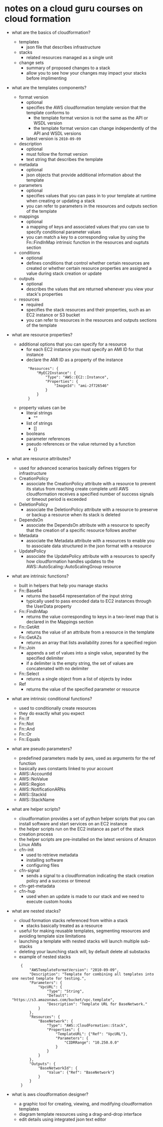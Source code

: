 # notes on a cloud guru courses on cloud formation

* what are the basics of cloudformation?
    * templates
        * json file that describes infrastructure
    * stacks
        * related resources managed as a single unit
    * change sets
        * summary of proposed changes to a stack
        * allow you to see how your changes may impact your stacks before implimenting
        
* what are the templates components?
    * format version
        * optional
        * specifies the AWS cloudformation template version that the template conforms to
            * the template format version is not the same as the API or WSDL version
            * the template format version can change independently of the API and WSDL versions
        * latest version is `2010-09-09`
    * description
        * optional
        * must follow the format version
        * text string that describes the template 
    * metadata
        * optional
        * json objects that provide additional information about the template
    * parameters
        * optional
        * specifies values that you can pass in to your template at runtime when creating or updating a stack
        * you can refer to parameters in the resources and outputs section of the template
    * mappings
        * optional
        * a mapping of keys and associated values that you can use to specify conditional parameter values
        * you can match a key to a corresponding value by using the Fn::FindInMap intrinsic function in the resources and ouptuts section
    * conditions
        * optional
        * defines conditions that control whether certain resources are created or whether certain resource properties are assigned a value during stack creation or update
    * outputs
        * optional
        * describes the values that are returned whenever you view your stack's properties
    * resources
        * required
        * specifies the stack resources and their properties, such as an EC2 instance or S3 bucket 
        * you can refer to resources in the resources and outputs  sections of the template        

* what are resource properties?
    * additional options that you can specify for a resource 
        * for each EC2 instance you must specify an AMI ID for that instance
        * declare the AMI ID as a property of the instance
        ```
            "Resources": {
                "MyEC2Instance": {
                    "Type": "AWS::EC2::Instance",
                    "Properties": {
                        "ImageId": "ami-2f726546"
                    }
                }
            }
        ```
    * property values can be
        * literal strings
            * ""
        * list of strings
            * []
        * booleans
        * parameter references
        * pseudo references or the value returned by a function
            * {}

* what are resource attributes?
    * used for advanced scenarios basically defines triggers for infrastructure
    * CreationPolicy
        * associate the CreationPolicy attribute with a resource to prevent its status from reaching create complete until AWS cloudformation receives a specified number of success signals or timeout period is exceeded
    * DeletionPolicy
        * associate the DeletionPolicy attribute with a resource to preserve or backup a resource when its stack is deleted
    * DependsOn
        * associate the DependsOn attribute with a resource to specify that the creation of a specific resource follows another
    * Metadata
        * associate the Metadata attribute with a resources to enable you to associate data structured in the json format with a resource 
    * UpdatePolicy
        * associate the UpdatePolicy attribute with a resources to specify how cloudformation handles updates to the AWS::AutoScaling::AutoScalingGroup resource

* what are intrinsic functions?
    * built in helpers that help you manage stacks
    * Fn::Base64
        * returns the base64 representation of the input string 
        * typically used to pass encoded data to EC2 instances through the UserData property
    * Fn::FindInMap
        * returns the value corresponding to keys in a two-level map that is declared in the Mappings section
    * Fn::GetAtt
        * returns the value of an attribute from a resource in the template
    * Fn::GetAZs
        * returns an array that lists availability zones for a specified region
    * Fn::Join
        * appends a set of values into a single value, separated by the specified delimiter
        * if a delimiter is the empty string, the set of values are concatenated with no delimiter
    * Fn::Select
        * returns a single object from a list of objects by index
    * Ref
        * returns the value of the specified parameter or resource

* what are intrinsic conditional functions?
    * used to conditionally create resources
    * they do exactly what you expect
    * Fn::If
    * Fn::Not
    * Fn::And
    * Fn::Or
    * Fn::Equals
    
* what are pseudo parameters?
    * predefined parameters made by aws, used as arguments for the ref function
    * basically aws constants linked to your account
    * AWS::AccountId
    * AWS::NoValue
    * AWS::Region
    * AWS::NotificationARNs
    * AWS::StackId
    * AWS::StackName

* what are helper scripts?
    * cloudformation provides a set of python helper scripts that you can install software and start services on an EC2 instance
    * the helper scripts run on the EC2 instance as part of the stack creation process    
    * the helper scripts are pre-installed on the latest versions of Amazon Linux AMIs
    * cfn-init
        * used to retrieve metadata
        * installing software
        * configuring files
    * cfn-signal
        * sends a signal to a cloudformation indicating the stack creation policy and a success or timeout
    * cfn-get-metadata
    * cfn-hup
        * used when an update is made to our stack and we need to execute custom hooks

* what are nested stacks?
    * cloud formation stacks referenced from within a stack
        * stacks basically treated as a resource
    * useful for making reusable templates, segmenting resources and avoiding template size limitations
    * launching a template with nested stacks will launch multiple sub-stacks
    * deleting your launching stack will, by default delete all substacks
    * example of nested stacks
    ```
        {
            "AWSTemplateFormatVersion": "2010-09-09",
            "Description": "Template for combining all templates into one nested template for testing.",
            "Parameters": {
                "VpcURL": {
                    "Type": "String",
                    "Default": "https://s3.amazonaws.com/bucket/vpc.template",
                    "Description": "Template URL for BaseNetwork."
                }
            },
            "Resources": {
                "BaseNetwork": {
                    "Type": "AWS::CloudFormation::Stack",
                    "Properties": {
                        "TemplateURL": {"Ref": "VpcURL"},
                        "Parameters": {
                            "CIDRRange": "10.250.0.0"
                        }
                    }
                }
            },
            "Outputs": {
                "BaseNetworkId": {
                    "Value": {"Ref": "BaseNetwork"}
                }
            }
        }
    ```

* what is aws cloudformation designer?
    * a graphic tool for creating, viewing, and modifying cloudformation templates
    * diagram template resources using a drag-and-drop interface
    * edit details using integrated json text editor
















